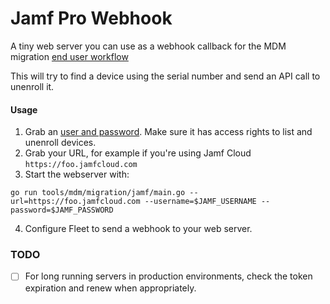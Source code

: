 # Jamf Pro Webhook

A tiny web server you can use as a webhook callback for the MDM migration [end user workflow](https://fleetdm.com/docs/using-fleet/mdm-migration-guide#end-user-workflow)

This will try to find a device using the serial number and send an API call to unenroll it.

#### Usage

1. Grab an [user and password](https://learn.jamf.com/en-US/bundle/jamf-pro-documentation-current/page/Jamf_Pro_User_Accounts_and_Groups.html). Make sure it has access rights to list and unenroll devices.
2. Grab your URL, for example if you're using Jamf Cloud `https://foo.jamfcloud.com`
3. Start the webserver with:

```
go run tools/mdm/migration/jamf/main.go --url=https://foo.jamfcloud.com --username=$JAMF_USERNAME --password=$JAMF_PASSWORD
```

4. Configure Fleet to send a webhook to your web server.

### TODO

- [ ] For long running servers in production environments, check the token expiration and renew when appropriately.
